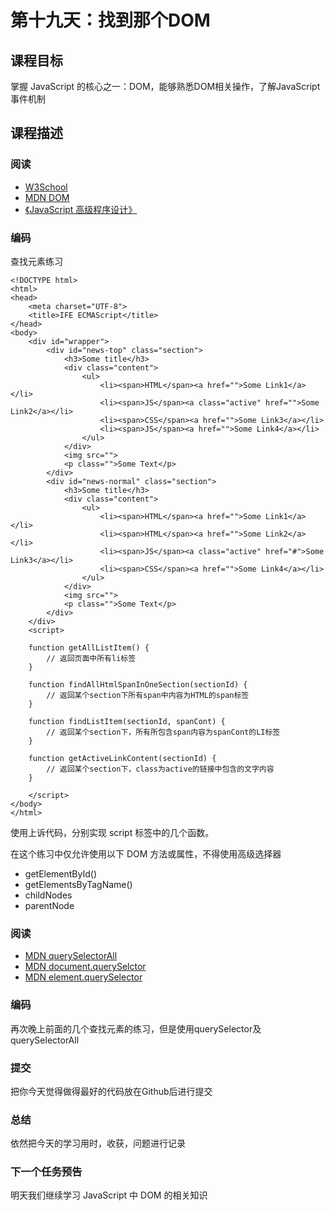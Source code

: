 # 第十九天：找到那个DOM

## 课程目标

掌握 JavaScript 的核心之一：DOM，能够熟悉DOM相关操作，了解JavaScript事件机制

## 课程描述

### 阅读

- [W3School](http://www.w3school.com.cn/js/js_htmldom.asp)
- [MDN DOM](https://developer.mozilla.org/zh-CN/docs/Learn/JavaScript/Client-side_web_APIs/Manipulating_documents)
- [《JavaScript 高级程序设计》](https://book.douban.com/subject/10546125/)

### 编码

查找元素练习

```
<!DOCTYPE html>
<html>
<head>
    <meta charset="UTF-8">    
    <title>IFE ECMAScript</title>
</head>
<body>        
    <div id="wrapper">
        <div id="news-top" class="section">
            <h3>Some title</h3>
            <div class="content">
                <ul>
                    <li><span>HTML</span><a href="">Some Link1</a></li>
                    <li><span>JS</span><a class="active" href="">Some Link2</a></li>
                    <li><span>CSS</span><a href="">Some Link3</a></li>
                    <li><span>JS</span><a href="">Some Link4</a></li>
                </ul>
            </div>
            <img src="">
            <p class="">Some Text</p>
        </div>
        <div id="news-normal" class="section">
            <h3>Some title</h3>
            <div class="content">
                <ul>
                    <li><span>HTML</span><a href="">Some Link1</a></li>
                    <li><span>HTML</span><a href="">Some Link2</a></li>
                    <li><span>JS</span><a class="active" href="#">Some Link3</a></li>
                    <li><span>CSS</span><a href="">Some Link4</a></li>
                </ul>
            </div>
            <img src="">
            <p class="">Some Text</p>
        </div>      
    </div>
    <script>

    function getAllListItem() {
        // 返回页面中所有li标签
    }

    function findAllHtmlSpanInOneSection(sectionId) {
        // 返回某个section下所有span中内容为HTML的span标签
    }

    function findListItem(sectionId, spanCont) {
        // 返回某个section下，所有所包含span内容为spanCont的LI标签
    }

    function getActiveLinkContent(sectionId) {
        // 返回某个section下，class为active的链接中包含的文字内容
    }

    </script>
</body>
</html>

```

使用上诉代码，分别实现 script 标签中的几个函数。

在这个练习中仅允许使用以下 DOM 方法或属性，不得使用高级选择器

- getElementById()
- getElementsByTagName()
- childNodes
- parentNode

### 阅读

- [MDN querySelectorAll](https://developer.mozilla.org/en-US/docs/Web/API/Element/querySelectorAll)
- [MDN document.querySelctor](https://developer.mozilla.org/zh-CN/docs/Web/API/Document/querySelector)
- [MDN element.querySelector](https://developer.mozilla.org/zh-CN/docs/Web/API/Element/querySelector)

### 编码

再次晚上前面的几个查找元素的练习，但是使用querySelector及querySelectorAll

### 提交

把你今天觉得做得最好的代码放在Github后进行提交

### 总结

依然把今天的学习用时，收获，问题进行记录

### 下一个任务预告

明天我们继续学习 JavaScript 中 DOM 的相关知识